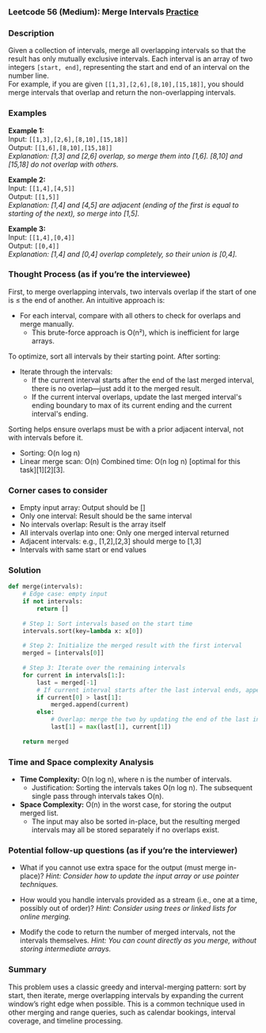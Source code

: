 ### Leetcode 56 (Medium): Merge Intervals [Practice](https://leetcode.com/problems/merge-intervals)

### Description  
Given a collection of intervals, merge all overlapping intervals so that the result has only mutually exclusive intervals. Each interval is an array of two integers `[start, end]`, representing the start and end of an interval on the number line.  
For example, if you are given `[[1,3],[2,6],[8,10],[15,18]]`, you should merge intervals that overlap and return the non-overlapping intervals.

### Examples  

**Example 1:**  
Input: `[[1,3],[2,6],[8,10],[15,18]]`  
Output: `[[1,6],[8,10],[15,18]]`  
*Explanation: [1,3] and [2,6] overlap, so merge them into [1,6]. [8,10] and [15,18] do not overlap with others.*

**Example 2:**  
Input: `[[1,4],[4,5]]`  
Output: `[[1,5]]`  
*Explanation: [1,4] and [4,5] are adjacent (ending of the first is equal to starting of the next), so merge into [1,5].*

**Example 3:**  
Input: `[[1,4],[0,4]]`  
Output: `[[0,4]]`  
*Explanation: [1,4] and [0,4] overlap completely, so their union is [0,4].*

### Thought Process (as if you’re the interviewee)  

First, to merge overlapping intervals, two intervals overlap if the start of one is ≤ the end of another. An intuitive approach is:
- For each interval, compare with all others to check for overlaps and merge manually.  
  - This brute-force approach is O(n²), which is inefficient for large arrays.

To optimize, sort all intervals by their starting point. After sorting:
- Iterate through the intervals:
  - If the current interval starts after the end of the last merged interval, there is no overlap—just add it to the merged result.
  - If the current interval overlaps, update the last merged interval's ending boundary to max of its current ending and the current interval's ending.
  
Sorting helps ensure overlaps must be with a prior adjacent interval, not with intervals before it.
- Sorting: O(n log n)
- Linear merge scan: O(n)
Combined time: O(n log n) [optimal for this task][1][2][3].

### Corner cases to consider  
- Empty input array: Output should be []
- Only one interval: Result should be the same interval
- No intervals overlap: Result is the array itself
- All intervals overlap into one: Only one merged interval returned
- Adjacent intervals: e.g., [1,2],[2,3] should merge to [1,3]
- Intervals with same start or end values

### Solution

```python
def merge(intervals):
    # Edge case: empty input
    if not intervals:
        return []
    
    # Step 1: Sort intervals based on the start time
    intervals.sort(key=lambda x: x[0])
    
    # Step 2: Initialize the merged result with the first interval
    merged = [intervals[0]]
    
    # Step 3: Iterate over the remaining intervals
    for current in intervals[1:]:
        last = merged[-1]
        # If current interval starts after the last interval ends, append it (no overlap)
        if current[0] > last[1]:
            merged.append(current)
        else:
            # Overlap: merge the two by updating the end of the last interval
            last[1] = max(last[1], current[1])
    
    return merged
```

### Time and Space complexity Analysis  

- **Time Complexity:** O(n log n), where n is the number of intervals.  
  - Justification: Sorting the intervals takes O(n log n). The subsequent single pass through intervals takes O(n).
- **Space Complexity:** O(n) in the worst case, for storing the output merged list.  
  - The input may also be sorted in-place, but the resulting merged intervals may all be stored separately if no overlaps exist.

### Potential follow-up questions (as if you’re the interviewer)  

- What if you cannot use extra space for the output (must merge in-place)?
  *Hint: Consider how to update the input array or use pointer techniques.*

- How would you handle intervals provided as a stream (i.e., one at a time, possibly out of order)?
  *Hint: Consider using trees or linked lists for online merging.*

- Modify the code to return the number of merged intervals, not the intervals themselves.
  *Hint: You can count directly as you merge, without storing intermediate arrays.*

### Summary
This problem uses a classic greedy and interval-merging pattern: sort by start, then iterate, merge overlapping intervals by expanding the current window’s right edge when possible. This is a common technique used in other merging and range queries, such as calendar bookings, interval coverage, and timeline processing.